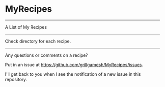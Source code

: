 # MyRecipes

--------------------
A List of My Recipes

--------------------

Check directory for each recipe.

--------------------
Any questions or comments on a recipe?

Put in an issue at https://github.com/grillgamesh/MyRecipes/issues. 

I'll get back to you when I see the notification of a new issue in this repository.
